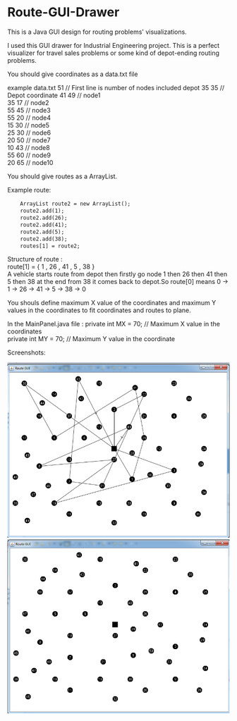 # Route-GUI-Drawer
This is a Java GUI design for routing problems' visualizations. 

I used this GUI drawer for Industrial Engineering project. This is a perfect visualizer for travel sales problems or
some kind of depot-ending routing problems.

You should give coordinates as a data.txt file

example data.txt
51 // First line is number of nodes included depot
35	35 // Depot coordinate
41	49 // node1                                                                                                          
35	17 // node2                                                                                                          
55	45 // node3                                                                                                          
55	20 // node4                                                                                                          
15	30 // node5                                                                                                          
25	30 // node6                                                                                                          
20	50 // node7                                                                                                          
10	43 // node8                                                                                                          
55	60 // node9                                                                                                          
20	65 // node10                                                                                                          

You should give routes as a ArrayList.                                                                                                          

Example route: 

		ArrayList route2 = new ArrayList();
		route2.add(1);
		route2.add(26);
		route2.add(41);
		route2.add(5);
		route2.add(38);		
		routes[1] = route2;

 Structure of route :                                                                                                        
 route[1] = { 1 , 26 , 41 , 5 , 38 }                                                                                         
 A vehicle starts route from depot then firstly go node 1 then 26 then 41 then 5 then 38 at the end from 38 it comes back to depot.So route[0] means 0 -> 1 -> 26 -> 41 -> 5 -> 38 -> 0
 
 You shouls define maximum X value of the coordinates and maximum Y values in the coordinates to fit coordinates and routes to plane.
 
 In the MainPanel.java file :
 private int MX = 70; // Maximum X value in the coordinates                                                                  
 private int MY = 70; // Maximum Y value in the coordinate
 
 Screenshots:
 
![](https://raw.githubusercontent.com/AlperenTalaslioglu/Route-GUI-Drawer/master/SS1.png)
![](https://raw.githubusercontent.com/AlperenTalaslioglu/Route-GUI-Drawer/master/SS2.png)

